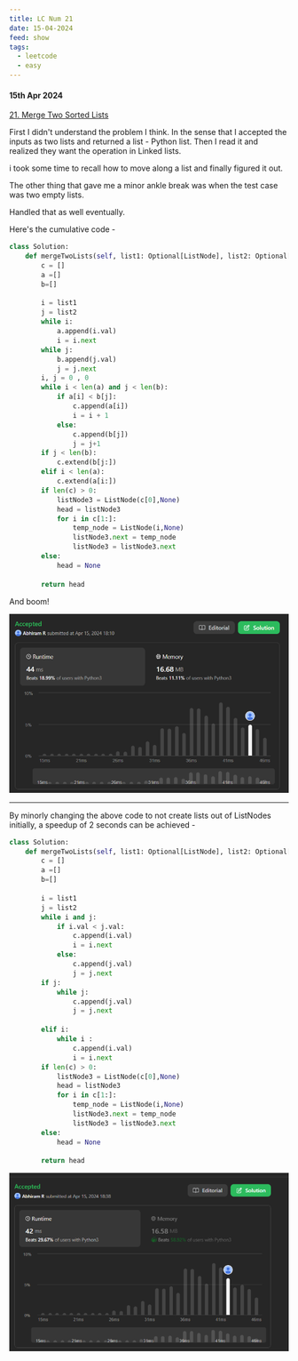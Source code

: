 ```yaml
---
title: LC Num 21
date: 15-04-2024
feed: show
tags:
  - leetcode
  - easy
---
```

#### 15th Apr 2024

[21. Merge Two Sorted Lists](https://leetcode.com/problems/merge-two-sorted-lists/)

First I didn't understand the problem I think. In the sense that I accepted the inputs as two lists and returned a list - Python list. 
Then I read it and realized they want the operation in Linked lists. 

i took some time to recall how to move along a list and finally figured it out. 

The other thing that gave me a minor ankle break was when the test case was two empty lists. 

Handled that as well eventually. 

Here's the cumulative code - 


```python
class Solution:
    def mergeTwoLists(self, list1: Optional[ListNode], list2: Optional[ListNode]) -> Optional[ListNode]:
        c = []
        a =[]
        b=[]

        i = list1
        j = list2
        while i:
            a.append(i.val)
            i = i.next
        while j:
            b.append(j.val)
            j = j.next
        i, j = 0 , 0
        while i < len(a) and j < len(b):
            if a[i] < b[j]:
                c.append(a[i])
                i = i + 1
            else:
                c.append(b[j])
                j = j+1
        if j < len(b):
            c.extend(b[j:])
        elif i < len(a):
            c.extend(a[i:])
        if len(c) > 0:
            listNode3 = ListNode(c[0],None)
            head = listNode3
            for i in c[1:]:
                temp_node = ListNode(i,None)
                listNode3.next = temp_node
                listNode3 = listNode3.next
        else:
            head = None
        
        return head
```

And boom!

![Alt Text](/assets/img/lc/lc21/lc21_1.png)

---
By minorly changing the above code to not create lists out of ListNodes initially, a speedup of 2 seconds can be achieved - 

```python
class Solution:
    def mergeTwoLists(self, list1: Optional[ListNode], list2: Optional[ListNode]) -> Optional[ListNode]:
        c = []
        a =[]
        b=[]

        i = list1
        j = list2
        while i and j:
            if i.val < j.val:
                c.append(i.val)
                i = i.next
            else:
                c.append(j.val)
                j = j.next
        if j:
            while j:
                c.append(j.val)
                j = j.next
            
        elif i:
            while i :
                c.append(i.val)
                i = i.next
        if len(c) > 0:
            listNode3 = ListNode(c[0],None)
            head = listNode3
            for i in c[1:]:
                temp_node = ListNode(i,None)
                listNode3.next = temp_node
                listNode3 = listNode3.next
        else:
            head = None
        
        return head
```


![Alt Text](/assets/img/lc/lc21/lc21_2.png)